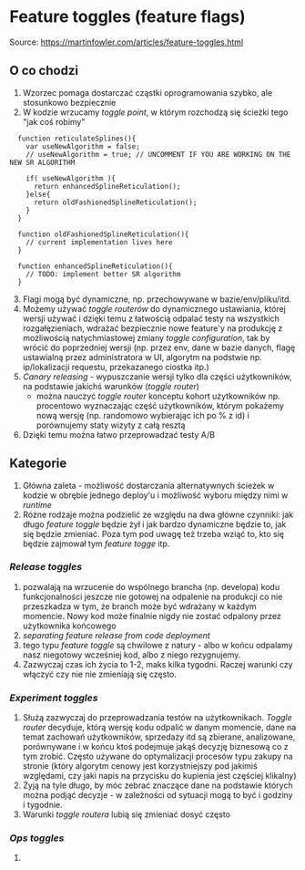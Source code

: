 # Feature toggles (feature flags)

Source: https://martinfowler.com/articles/feature-toggles.html

## O co chodzi

1. Wzorzec pomaga dostarczać cząstki oprogramowania szybko, ale stosunkowo bezpiecznie
2. W kodzie wrzucamy _toggle point_, w którym rozchodzą się ścieżki tego "jak coś robimy"
```
  function reticulateSplines(){
    var useNewAlgorithm = false;
    // useNewAlgorithm = true; // UNCOMMENT IF YOU ARE WORKING ON THE NEW SR ALGORITHM
  
    if( useNewAlgorithm ){
      return enhancedSplineReticulation();
    }else{
      return oldFashionedSplineReticulation();
    }
  }
  
  function oldFashionedSplineReticulation(){
    // current implementation lives here
  }
  
  function enhancedSplineReticulation(){
    // TODO: implement better SR algorithm
  }

```
3. Flagi mogą być dynamiczne, np. przechowywane w bazie/env/pliku/itd.
4. Możemy używać _toggle routerów_ do dynamicznego ustawiania, której wersji używać i dzięki temu z łatwością odpalać 
testy na wszystkich rozgałęzieniach, wdrażać bezpiecznie nowe feature'y na produkcję z możliwością natychmiastowej 
zmiany _toggle configuration_, tak by wrócić do poprzedniej wersji (np. przez env, dane w bazie danych, flagę ustawialną przez administratora w UI, algorytm na podstwie np. ip/lokalizacji requestu, przekazanego ciostka itp.)
5. _Canary releasing_ - wypuszczanie wersji tylko dla części użytkowników, na podstawie jakichś warunków (_toggle router_)
   * można nauczyć _toggle router_ konceptu kohort użytkowników np. procentowo wyznaczając część użytkowników, 
   którym pokażemy nową wersję (np. randomowo wybierając ich po % z id) i porównujemy staty wizyty z całą resztą
6. Dzięki temu można łatwo przeprowadzać testy A/B 

## Kategorie

1. Główna zaleta - możliwość dostarczania alternatywnych ścieżek w kodzie w obrębie jednego deploy'u i możliwość wyboru między nimi w _runtime_
2. Różne rodzaje można podzielić ze względu na dwa główne czynniki: jak długo _feature toggle_ będzie żył i jak bardzo dynamiczne będzie to, jak się będzie zmieniać. 
Poza tym pod uwagę też trzeba wziąć to, kto się będzie zajmował tym _feature togge_ itp.

### _Release toggles_

1. pozwalają na wrzucenie do wspólnego brancha (np. developa) kodu funkcjonalności jeszcze nie gotowej na odpalenie na produkcji
co nie przeszkadza w tym, że branch może być wdrażany w każdym momencie. Nowy kod może finalnie nigdy nie zostać odpalony przez użytkownika końcowego
2. _separating feature release from code deployment_
3. tego typu _feature toggle_ są chwilowe z natury - albo w końcu odpalamy nasz niegotowy wcześniej kod, albo z niego rezygnujemy. 
4. Zazwyczaj czas ich życia to 1-2, maks kilka tygodni. Raczej warunki czy włączyć czy nie nie zmieniają się często. 

### _Experiment toggles_

1. Służą zazwyczaj do przeprowadzania testów na użytkownikach. _Toggle router_ decyduje, którą wersję kodu odpalić w danym momencie,
dane na temat zachowań użytkowników, sprzedaży itd są zbierane, analizowane, porównywane i w końcu ktoś podejmuje jakąś decyzję biznesową co z tym zrobić.
Często używane do optymalizacji procesów typu zakupy na stronie (który algorytm cenowy jest korzystniejszy pod jakimiś względami, czy jaki napis na przycisku do kupienia jest częściej klikalny)
2. Żyją na tyle długo, by móc zebrać znaczące dane na podstawie których można podjąć decyzje - w zależności od sytuacji mogą to być i godziny i tygodnie.
3. Warunki _toggle routera_ lubią się zmieniać dosyć często

### _Ops toggles_

1. 